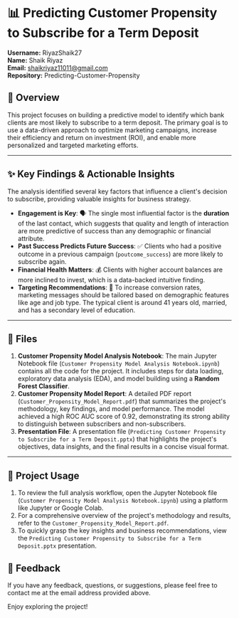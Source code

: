 # 📊 Predicting Customer Propensity to Subscribe for a Term Deposit

**Username:** RiyazShaik27 <br>
**Name:** Shaik Riyaz <br>
**Email:** shaikriyaz11011@gmail.com <br>
**Repository:** Predicting-Customer-Propensity <br>

## 📝 Overview

This project focuses on building a predictive model to identify which bank clients are most likely to subscribe to a term deposit. The primary goal is to use a data-driven approach to optimize marketing campaigns, increase their efficiency and return on investment (ROI), and enable more personalized and targeted marketing efforts.

---

## ✨ Key Findings & Actionable Insights

The analysis identified several key factors that influence a client's decision to subscribe, providing valuable insights for business strategy.

* **Engagement is Key**: 🗣️ The single most influential factor is the **duration** of the last contact, which suggests that quality and length of interaction are more predictive of success than any demographic or financial attribute.
* **Past Success Predicts Future Success**: ✅ Clients who had a positive outcome in a previous campaign (`poutcome_success`) are more likely to subscribe again.
* **Financial Health Matters**: 💰 Clients with higher account balances are more inclined to invest, which is a data-backed intuitive finding.
* **Targeting Recommendations**: 🎯 To increase conversion rates, marketing messages should be tailored based on demographic features like age and job type. The typical client is around 41 years old, married, and has a secondary level of education.

---

## 📂 Files

1.  **Customer Propensity Model Analysis Notebook**: The main Jupyter Notebook file (`Customer Propensity Model Analysis Notebook.ipynb`) contains all the code for the project. It includes steps for data loading, exploratory data analysis (EDA), and model building using a **Random Forest Classifier**.
2.  **Customer Propensity Model Report**: A detailed PDF report (`Customer_Propensity_Model_Report.pdf`) that summarizes the project's methodology, key findings, and model performance. The model achieved a high ROC AUC score of 0.92, demonstrating its strong ability to distinguish between subscribers and non-subscribers.
3.  **Presentation File**: A presentation file (`Predicting Customer Propensity to Subscribe for a Term Deposit.pptx`) that highlights the project's objectives, data insights, and the final results in a concise visual format.

---

## 🚀 Project Usage

1.  To review the full analysis workflow, open the Jupyter Notebook file (`Customer Propensity Model Analysis Notebook.ipynb`) using a platform like Jupyter or Google Colab.
2.  For a comprehensive overview of the project's methodology and results, refer to the `Customer_Propensity_Model_Report.pdf`.
3.  To quickly grasp the key insights and business recommendations, view the `Predicting Customer Propensity to Subscribe for a Term Deposit.pptx` presentation.

## 👋 Feedback

If you have any feedback, questions, or suggestions, please feel free to contact me at the email address provided above.

Enjoy exploring the project!
